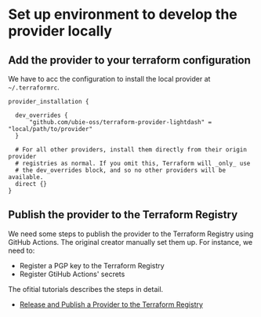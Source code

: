 # Set up environment to develop the provider locally

## Add the provider to your terraform configuration
We have to acc the configuration to install the local provider at `~/.terraformrc`.

```
provider_installation {

  dev_overrides {
      "github.com/ubie-oss/terraform-provider-lightdash" = "local/path/to/provider"
  }

  # For all other providers, install them directly from their origin provider
  # registries as normal. If you omit this, Terraform will _only_ use
  # the dev_overrides block, and so no other providers will be available.
  direct {}
}
```

## Publish the provider to the Terraform Registry

We need some steps to publish the provider to the Terraform Registry using GitHub Actions.
The original creator manually set them up.
For instance, we need to:

- Register a PGP key to the Terraform Registry
- Register GtiHub Actions' secrets

The ofitial tutorials describes the steps in detail.

- [Release and Publish a Provider to the Terraform Registry](https://developer.hashicorp.com/terraform/tutorials/providers/provider-release-publish)
